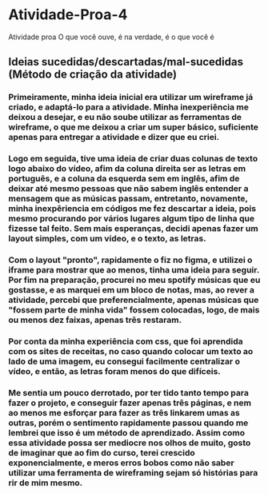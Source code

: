 # Atividade-Proa-4
Atividade proa O que você ouve, é na verdade, é o que você é

## Ideias sucedidas/descartadas/mal-sucedidas (Método de criação da atividade)
### Primeiramente, minha ideia inicial era utilizar um wireframe já criado, e adaptá-lo para a atividade. Minha inexperiência me deixou a desejar, e eu não soube utilizar as ferramentas de wireframe, o que me deixou a criar um super básico, suficiente apenas para entregar a atividade e dizer que eu criei.
### Logo em seguida, tive uma ideia de criar duas colunas de texto logo abaixo do vídeo, afim da coluna direita ser as letras em português, e a coluna da esquerda sem em inglês, afim de deixar até mesmo pessoas que não sabem inglês entender a mensagem que as músicas passam, entretanto, novamente, minha inexpêriencia em códigos me fez descartar a ideia, pois mesmo procurando por vários lugares algum tipo de linha que fizesse tal feito. Sem mais esperanças, decidi apenas fazer um layout simples, com um vídeo, e o texto, as letras. 
### Com o layout "pronto", rapidamente o fiz no figma, e utilizei o iframe para mostrar que ao menos, tinha uma ideia para seguir. Por fim na preparação, procurei no meu spotify músicas que eu gostasse, e as marquei em um bloco de notas, mas, ao rever a atividade, percebi que preferencialmente, apenas músicas que "fossem parte de minha vida" fossem colocadas, logo, de mais ou menos dez faixas, apenas três restaram.
### Por conta da minha experiência com css, que foi aprendida com os sites de receitas, no caso quando colocar um texto ao lado de uma imagem, eu consegui facilmente centralizar o vídeo, e então, as letras foram menos do que difíceis.
### Me sentia um pouco derrotado, por ter tido tanto tempo para fazer o projeto, e conseguir fazer apenas três páginas, e nem ao menos me esforçar para fazer as três linkarem umas as outras, porém o sentimento rapidamente passou quando me lembrei que isso é um método de aprendizado. Assim como essa atividade possa ser mediocre nos olhos de muito, gosto de imaginar que ao fim do curso, terei crescido exponencialmente, e meros erros bobos como não saber utilizar uma ferramenta de wireframing sejam só histórias para rir de mim mesmo.
